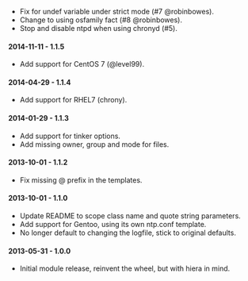 * Fix for undef variable under strict mode (#7 @robinbowes).
* Change to using osfamily fact (#8 @robinbowes).
* Stop and disable ntpd when using chronyd (#5).

#### 2014-11-11 - 1.1.5
* Add support for CentOS 7 (@level99).

#### 2014-04-29 - 1.1.4
* Add support for RHEL7 (chrony).

#### 2014-01-29 - 1.1.3
* Add support for tinker options.
* Add missing owner, group and mode for files.

#### 2013-10-01 - 1.1.2
* Fix missing @ prefix in the templates.

#### 2013-10-01 - 1.1.0
* Update README to scope class name and quote string parameters.
* Add support for Gentoo, using its own ntp.conf template.
* No longer default to changing the logfile, stick to original defaults.

#### 2013-05-31 - 1.0.0
* Initial module release, reinvent the wheel, but with hiera in mind.

